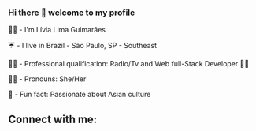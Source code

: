 ### Hi there :space_invader: welcome to my profile                                                      

:fairy_woman: - I'm Lívia Lima Guimarães<p>
:umbrella: - I live in Brazil - São Paulo, SP - Southeast<p>
:student: - Professional qualification: Radio/Tv and Web full-Stack Developer 👩‍💻<p>
:farmer: - Pronouns: She/Her<p>
:sushi: - Fun fact: Passionate about Asian culture<p>


## Connect with me:


